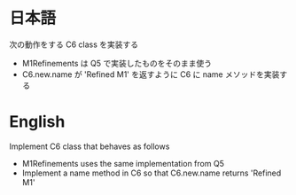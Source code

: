 # 日本語

次の動作をする C6 class を実装する
- M1Refinements は Q5 で実装したものをそのまま使う
- C6.new.name が 'Refined M1' を返すように C6 に name メソッドを実装する

# English

Implement C6 class that behaves as follows
- M1Refinements uses the same implementation from Q5
- Implement a name method in C6 so that C6.new.name returns 'Refined M1'

